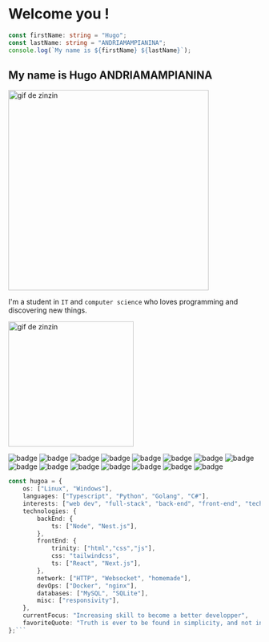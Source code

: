 # Welcome you !

```typescript
const firstName: string = "Hugo";
const lastName: string = "ANDRIAMAMPIANINA";
console.log(`My name is ${firstName} ${lastName}`);
```
## My name is Hugo ANDRIAMAMPIANINA  

<img src='images/gif1.gif' alt='gif de zinzin' width='400'>  

I'm a student in `IT` and `computer science` who loves programming and discovering new things.  

<img src='images/gif2.gif' alt='gif de zinzin' width='250'>  

![badge](https://img.shields.io/badge/TypeScript-007ACC?style=flat-square&logo=typescript&logoColor=white)
![badge](https://img.shields.io/badge/Python-3776AB?style=flat-square&logo=python&logoColor=white)
![badge](https://img.shields.io/badge/Go-00ADD8?style=flat-square&logo=go&logoColor=white)
![badge](https://img.shields.io/badge/C%23-239120?style=flat-square&logo=csharp&logoColor=white)
![badge](https://img.shields.io/badge/HTML5-E34F26?style=flat-square&logo=html5&logoColor=white)
![badge](https://img.shields.io/badge/CSS3-1572B6?style=flat-square&logo=css3&logoColor=white)
![badge](https://img.shields.io/badge/JavaScript-F7DF1E?style=flat-square&logo=javascript&logoColor=black)
![badge](https://img.shields.io/badge/React-20232A?style=flat-square&logo=react&logoColor=61DAFB)
![badge](https://img.shields.io/badge/TailwindCSS-38B2AC?style=flat-square&logo=tailwind-css&logoColor=white)
![badge](https://img.shields.io/badge/Next.js-100000?style=flat-square&logo=next.js&logoColor=white)
![badge](https://img.shields.io/badge/Nest.js-CC0000?style=flat-square&logo=nestjs&logoColor=white)
![badge](https://img.shields.io/badge/Unity-100000?style=flat-square&logo=unity&logoColor=white)
![badge](https://img.shields.io/badge/MySQL-00000F?style=flat-square&logo=mysql&logoColor=white)
![badge](https://img.shields.io/badge/SQLite-07405E?style=flat-square&logo=sqlite&logoColor=white)
![badge](https://img.shields.io/badge/Linux-FCC624?style=flat-square&logo=linux&logoColor=black)

```typescript
const hugoa = {
    os: ["Linux", "Windows"],
    languages: ["Typescript", "Python", "Golang", "C#"],
    interests: ["web dev", "full-stack", "back-end", "front-end", "tech", "security", "game dev"],
    technologies: {
        backEnd: {
            ts: ["Node", "Nest.js"],
        },
        frontEnd: {
            trinity: ["html","css","js"],
            css: "tailwindcss",
            ts: ["React", "Next.js"],
        },
        network: ["HTTP", "Websocket", "homemade"],
        devOps: ["Docker", "nginx"],
        databases: ["MySQL", "SQLite"],
        misc: ["responsivity"],
    },
    currentFocus: "Increasing skill to become a better developper",
    favoriteQuote: "Truth is ever to be found in simplicity, and not in the multiplicity and confusion of things - Isaac Newton",
};```
